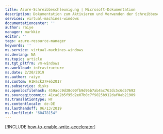 ```yaml
---
title: Azure-Schreibbeschleunigung | Microsoft-Dokumentation
description: Dokumentation zum Aktivieren und Verwenden der Schreibbeschleunigung
services: virtual-machines-windows
documentationcenter: ''
author: raiye
manager: markkie
editor: ''
tags: azure-resource-manager
keywords: ''
ms.service: virtual-machines-windows
ms.devlang: NA
ms.topic: article
ms.tgt_pltfrm: vm-windows
ms.workload: infrastructure
ms.date: 2/20/2019
ms.author: raiye
ms.custom: H1Hack27Feb2017
ms.subservice: disks
ms.openlocfilehash: 459acc9d30c00fb9d96b7ab4ac763dc5c6d57692
ms.sourcegitcommit: 41ca82b5f95d2e07b0c7f9025b912daf0ab21909
ms.translationtype: HT
ms.contentlocale: de-DE
ms.lasthandoff: 06/13/2019
ms.locfileid: "60478154"
---
```

[!INCLUDE [how-to-enable-write-accelerator](../../../includes/virtual-machines-common-how-to-enable-write-accelerator.md)]
